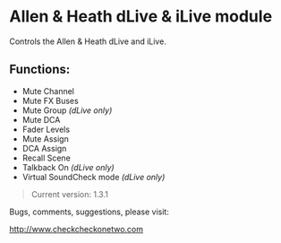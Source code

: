 # Allen & Heath dLive & iLive module

Controls the Allen & Heath dLive and iLive.

## Functions:


* Mute Channel
* Mute FX Buses
* Mute Group *(dLive only)*
* Mute DCA
* Fader Levels
* Mute Assign
* DCA Assign
* Recall Scene
* Talkback On *(dLive only)*
* Virtual SoundCheck mode *(dLive only)*

> Current version: 1.3.1

Bugs, comments, suggestions, please visit:

http://www.checkcheckonetwo.com